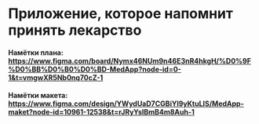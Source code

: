 # Приложение, которое напомнит принять лекарство

#### Намётки плана: https://www.figma.com/board/Nymx46NUm9n46E3nR4hkgH/%D0%9F%D0%BB%D0%B0%D0%BD-MedApp?node-id=0-1&t=vmgwXR5Nb0nq70cZ-1

#### Намётки макета: https://www.figma.com/design/YWydUaD7CGBiYl9yKtuLIS/MedApp-maket?node-id=10961-12538&t=rJRyYsIBmB4m8Auh-1

